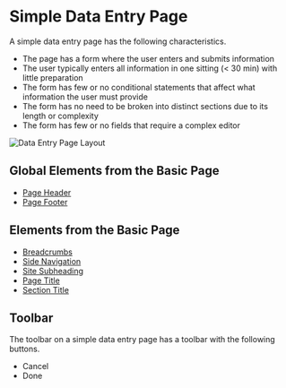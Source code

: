 # Simple Data Entry Page

A simple data entry page has the following characteristics.

- The page has a form where the user enters and submits information
- The user typically enters all information in one sitting (< 30 min) with little preparation
- The form has few or no conditional statements that affect what information the user must provide
- The form has no need to be broken into distinct sections due to its length or complexity
- The form has few or no fields that require a complex editor

![Data Entry Page Layout](/src/assets/imgImages/DataEntry.png)

## Global Elements from the Basic Page

- [Page Header](/pages/global-elements#PageHeader)
- [Page Footer](/pages/global-elements#PageFooter)

## Elements from the Basic Page

- [Breadcrumbs](/pages/basic-page#BreadCrumbs)
- [Side Navigation](/pages/basic-page#SideNavigation)
- [Site Subheading](/pages/basic-page#SiteSubheading)
- [Page Title](/pages/basic-page#PageTitle)
- [Section Title](/pages/basic-page#SectionTitle)

## Toolbar

The toolbar on a simple data entry page has a toolbar with the following buttons.

- Cancel
- Done